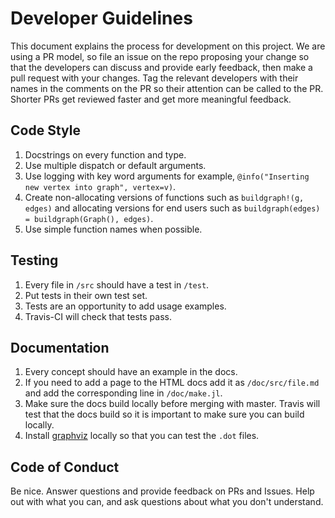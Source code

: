 # Developer Guidelines

This document explains the process for development on this project. We are using a PR model, so file an issue on the repo proposing your change so that the developers can discuss and provide early feedback, then make a pull request with your changes. Tag the relevant developers with their names in the comments on the PR so their attention can be called to the PR. Shorter PRs get reviewed faster and get more meaningful feedback.

## Code Style

1. Docstrings on every function and type.
2. Use multiple dispatch or default arguments.
3. Use logging with key word arguments for example, `@info("Inserting new vertex into graph", vertex=v)`.
4. Create non-allocating versions of functions such as `buildgraph!(g, edges)` and allocating versions for end users
   such as `buildgraph(edges) = buildgraph(Graph(), edges)`.
5. Use simple function names when possible.

## Testing

1. Every file in `/src` should have a test in `/test`.
2. Put tests in their own test set.
3. Tests are an opportunity to add usage examples.
4. Travis-CI will check that tests pass.

## Documentation

1. Every concept should have an example in the docs.
2. If you need to add a page to the HTML docs add it as `/doc/src/file.md` and add the corresponding line in `/doc/make.jl`.
3. Make sure the docs build locally before merging with master. Travis will test that the docs build so it is important
   to make sure you can build locally.
4. Install [graphviz](https://www.graphviz.org/download/) locally so that you can test the `.dot` files.

## Code of Conduct

Be nice. Answer questions and provide feedback on PRs and Issues. Help out with what you can, and ask questions about what you don't understand.
